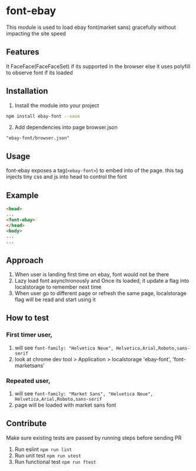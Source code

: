 # font-ebay

This module is used to load ebay font(market sans) gracefully without impacting the site speed

## Features
It FaceFace(FaceFaceSet) if its supported in the browser else it uses polyfill to observe font if its loaded

## Installation

1. Install the module into your project
```sh
npm install ebay-font --save
```
2. Add dependencies into page browser.json
```
"ebay-font/browser.json"
```

## Usage

font-ebay exposes a tag(`<ebay-font>`) to embed into <head> of the page. this tag injects tiny css and js into head to control the font

## Example

```html
<head>
...
<font-ebay>
</head>
<body>
...
...
```
## Approach
  1. When user is landing first time on ebay, font would not be there
  2. Lazy load font asynchronously and Once its loaded, it update a flag into localstorage to remember next time
  3. When user go to different page or refresh the same page, localstorage flag will be read and start using it 
  
## How to test
 ### First timer user,
   1. will see `font-family: "Helvetica Neue", Helvetica,Arial,Roboto,sans-serif`
   2. look at chrome dev tool > Application > localstorage 'ebay-font', 'font-marketsans'
 ### Repeated user,
   1. will see `font-family: "Market Sans", "Helvetica Neue", Helvetica,Arial,Roboto,sans-serif`
   2. page will be loaded with market sans font

## Contribute
  Make sure existing tests are passed by running steps before sending PR
  
  1. Run eslint  ``` npm run lint ```
  2. Run unit test ``` npm run utest ```
  3. Run functional test ``` npm run ftest ```
    
